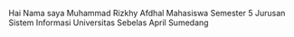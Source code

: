 Hai Nama saya Muhammad Rizkhy Afdhal
Mahasiswa Semester 5 Jurusan Sistem Informasi
Universitas Sebelas April Sumedang

